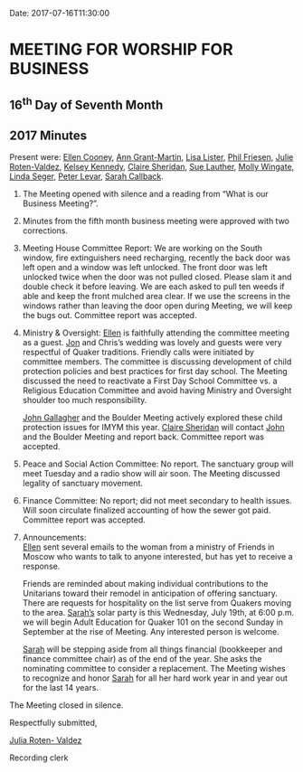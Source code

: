 Date: 2017-07-16T11:30:00

[AnnDaugherty]: /Friends/AnnDaugherty
[AnnGrantMartin]: /Friends/AnnGrantMartin
[AustinHawk]: /Friends/AustinHawk
[BarbCromwell]: /Friends/BarbCromwell
[BrianSojourner]: /Friends/BrianSojourner
[BriannaHawk]: /Friends/BriannaHawk
[CarltonGamer]: /Friends/CarltonGamer
[ClaireSheridan]: /Friends/ClaireSheridan
[ConstanceGale]: /Friends/ConstanceGale
[ChrisParadise]: /Friends/ChrisParadise
[EllenCooney]: /Friends/EllenCooney
[HollyGrasso]: /Friends/HollyGrasso
[JeremyNelson]: /Friends/JeremyNelson
[JohnGallagher]: /Friends/JohnGallagher
[JonathanMcFee]: /Friends/JonathanMcFee
[JohnRobey]: /Friends/JohnRobey
[JudithMcKay]: /Friends/JudithMcKay
[LindaSegar]: /Friends/LindaSegar
[LisaLister]: /Friends/LisaLister
[PeterLeVar]: /Friends/PeterLeVar
[JuliaRotenValdez]: /Friends/JuliaRotenValdez
[KenMcKay]: /Friends/KenMcKay
[KelseyKennedy]: /Friends/KelseyKennedy
[MelissaVuto]: /Friends/MelissaVuto
[MollyWingate]: /Friends/MollyWingate
[NancyAndrews]: /Friends/NancyAndrews
[PhilFriesen]: /Friends/PhilFriesen
[SarahCallback]: /Friends/SarahCallback
[SherryMacMahon]: /Friends/SherryMacMahon]
[SueLauther]: /Friends/SueLauther
[SueLathrop]: /Friends/SueLathrop


# MEETING FOR WORSHIP FOR BUSINESS
## 16<sup>th</sup> Day of Seventh Month
## 2017 Minutes

Present were: [Ellen Cooney][EllenCooney], [Ann Grant-Martin][AnnGrantMartin], 
[Lisa Lister][LisaLister], [Phil Friesen][PhilFriesen], [Julie Roten-Valdez][JuliaRotenValdez], 
[Kelsey Kennedy][KelseyKennedy], [Claire Sheridan][ClaireSheridan],  [Sue Lauther][SueLauther], 
[Molly Wingate][MollyWingate], [Linda Seger][LindaSegar], [Peter Levar][PeterLevar], 
[Sarah Callback][SarahCallback].

1.  The Meeting opened with silence and a reading from “What is our Business Meeting?”. 
2.  Minutes from the fifth month business meeting were approved with two corrections. 
3.  Meeting House Committee Report: We are working on the South window, fire extinguishers 
    need recharging, recently the back door was left open and a window was left unlocked. 
    The front door was left unlocked twice when the door was not pulled closed.  Please slam 
    it and double check it before leaving. We are each asked to pull ten weeds if able and 
    keep the front mulched area clear. If we use the screens in the windows rather than 
    leaving the door open during Meeting, we will keep the bugs out. Committee report was accepted.
4.  Ministry & Oversight: [Ellen][EllenCooney] is faithfully attending the committee 
    meeting as a guest. [Jon][JonathanMcFee] and Chris’s wedding was lovely and guests 
    were very respectful of Quaker traditions. Friendly calls were initiated by committee 
    members.  The committee is discussing development of child protection policies and 
    best practices for first day school. The Meeting discussed the need to reactivate a 
    First Day School Committee vs. a Religious Education Committee and avoid having 
    Ministry and Oversight shoulder too much responsibility. 

    [John Gallagher][JohnGallagher] and the Boulder Meeting actively explored these child 
    protection issues for IMYM this year. [Claire Sheridan][ClaireSheridan] will contact 
    [John][JohnGallagher] and the Boulder Meeting and report back. Committee report was accepted.
5.  Peace and Social Action Committee: No report. The sanctuary group will meet Tuesday 
    and a radio show will air soon. The Meeting discussed legality of sanctuary movement. 
6.  Finance Committee: No report; did not meet secondary to health issues. Will soon 
    circulate finalized accounting of how the sewer got paid. Committee report was accepted. 
7.  Announcements:  
    [Ellen][EllenCooney] sent several emails to the woman from a ministry of Friends in 
    Moscow who wants to talk to anyone interested, but has yet to receive a response. 

    Friends are reminded about making individual contributions to the Unitarians 
    toward their remodel in anticipation of offering sanctuary. There are requests for 
    hospitality on the list serve from Quakers moving to the area. [Sarah’s][SarahCallback] 
    solar party is this Wednesday, July 19th, at 6:00 p.m. we will begin Adult Education 
    for Quaker 101 on the second Sunday in September at the rise of Meeting. Any 
    interested person is welcome. 

    [Sarah][SarahCallback] will be stepping aside from all things financial (bookkeeper 
    and finance committee chair) as of the end of the year. She asks the nominating 
    committee to consider a replacement. The Meeting wishes to recognize and honor 
    [Sarah][SarahCallback] for all her hard work year in and year out for the last 14 years.  

The Meeting closed in silence. 


Respectfully submitted,


[Julia Roten- Valdez][JuliaRotenValdez]

Recording clerk
